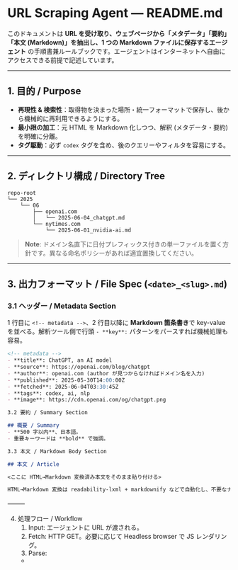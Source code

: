 # URL Scraping Agent — README.md

このドキュメントは **URL を受け取り、ウェブページから「メタデータ」「要約」「本文 (Markdown)」を抽出し、1 つの Markdown ファイルに保存するエージェント** の手順書兼ルールブックです。エージェントはインターネットへ自由にアクセスできる前提で記述しています。  

---

## 1. 目的 / Purpose  
- **再現性 & 検索性**：取得物を決まった場所・統一フォーマットで保存し、後から機械的に再利用できるようにする。  
- **最小限の加工**：元 HTML を Markdown 化しつつ、解釈 (メタデータ・要約) を明確に分離。  
- **タグ駆動**：必ず `codex` タグを含め、後のクエリーやフィルタを容易にする。  

---

## 2. ディレクトリ構成 / Directory Tree  

```
repo-root
└── 2025
    └── 06
        ├── openai.com
        │   └── 2025-06-04_chatgpt.md
        └── nytimes.com
            └── 2025-06-01_nvidia-ai.md
```

> **Note**: ドメイン名直下に日付プレフィックス付きの単一ファイルを置く方針です。異なる命名ポリシーがあれば適宜置換してください。  

---

## 3. 出力フォーマット / File Spec (`<date>_<slug>.md`)  

### 3.1 ヘッダー / Metadata Section  

1 行目に `<!-- metadata -->`、2 行目以降に **Markdown 箇条書き**で key-value を並べる。解析ツール側で行頭 `- **key**:` パターンをパースすれば機械処理も容易。

```md
<!-- metadata -->
- **title**: ChatGPT, an AI model
- **source**: https://openai.com/blog/chatgpt
- **author**: openai.com (author が見つからなければドメイン名を入力)
- **published**: 2025-05-30T14:00:00Z
- **fetched**: 2025-06-04T03:30:45Z
- **tags**: codex, ai, nlp
- **image**: https://cdn.openai.com/og/chatgpt.png

3.2 要約 / Summary Section

## 概要 / Summary  
- **500 字以内**、日本語。
- 重要キーワードは **bold** で強調。  

3.3 本文 / Markdown Body Section

## 本文 / Article  

<ここに HTML→Markdown 変換済み本文をそのまま貼り付ける>  

HTML→Markdown 変換は readability-lxml + markdownify などで自動化し、不要なナビゲーション要素を極力除去してください。最後に本文が全て取得できたか確認することを忘れないでください。
```

⸻

4. 処理フロー / Workflow
    1. Input: エージェントに URL が渡される。
    2. Fetch: HTTP GET。必要に応じて Headless browser で JS レンダリング。
    3. Parse:
    - <title>, <meta> 各種, OGP, <time> 等を抽出。
    - 取得できない項目は空文字列。tags には必ず codex を入れる。
    4. Convert: 本文 HTML を Markdown に変換。
    5. Assemble: メタデータ → 要約 → 本文 の順で 1 ファイルに結合。
    6. Save: YYYY/MM/<domain>/<YYYY-MM-DD>_<slug>.md に保存。
    7. Commit: git add → git commit -m "Add clip: <title or domain>"。
    8. Repeat: 次の URL へ。

⸻

5. 命名・タグ規約 / Naming & Tag Rules
- ファイル名: <YYYY-MM-DD>_<slug>.md (slug は title をスネーク/ケバブケース化したもの)。
- 必須タグ: codex
- 推奨タグ: ソーシャルブックマークなどで使われる、調査したコンテンツの内容を的確に表現する、15個以下の複数のタグからなる文字列. タグ名は必ず英語にすること

⸻

6. 注意事項 / Caveats
- robots.txt を尊重。スクレイピング禁止サイトは除外。
- JS レンダリング必須サイトは Headless browser (e.g. Playwright) を使用。
- 著作権・ライセンスを確認し、引用の範囲に収める。
- 同じタイトル、同じ URL の場合は更新(上書き)してください。

⸻

Happy clipping! 🚀

